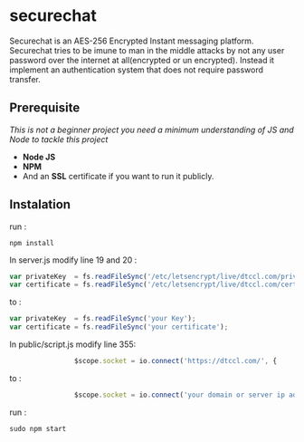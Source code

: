 # securechat
Securechat is an AES-256 Encrypted Instant messaging platform.
Securechat tries to be imune to man in the middle attacks by not any user password over the internet at all(encrypted or un encrypted).
Instead it implement an authentication system that does not require password transfer.
## Prerequisite 
*This is not a beginner project you need a minimum understanding of JS and Node to tackle this project*
* **Node JS**
* **NPM**
* And an **SSL** certificate if you want to run it publicly.

## Instalation

run :
```
npm install
```
In server.js modify line 19 and 20 :
``` javascript 
var privateKey  = fs.readFileSync('/etc/letsencrypt/live/dtccl.com/privkey.pem');
var certificate = fs.readFileSync('/etc/letsencrypt/live/dtccl.com/cert.pem');
```
to :
``` javascript 
var privateKey  = fs.readFileSync('your Key');
var certificate = fs.readFileSync('your certificate');
```

In public/script.js modify line 355:
``` javascript 
				$scope.socket = io.connect('https://dtccl.com/', {
```
to :
``` javascript 
				$scope.socket = io.connect('your domain or server ip adress', {
```

run :
```
sudo npm start
```
